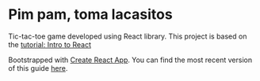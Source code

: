 # Pim pam, toma lacasitos

Tic-tac-toe game developed using React library.
This project is based on the [tutorial: Intro to React](https://facebook.github.io/react/tutorial/tutorial.html)


Bootstrapped with [Create React App](https://github.com/facebookincubator/create-react-app).
You can find the most recent version of this guide [here](https://github.com/facebookincubator/create-react-app/blob/master/packages/react-scripts/template/README.md).
